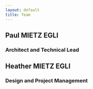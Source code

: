 ```yaml
---
layout: default
title: Team
---
```

  
## Paul MIETZ EGLI
### Architect and Technical Lead

## Heather MIETZ EGLI
### Design and Project Management

